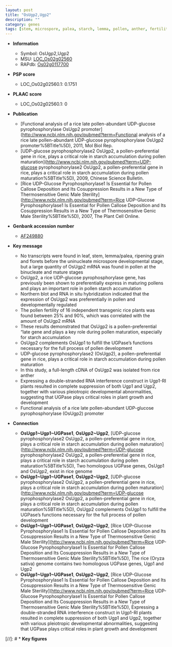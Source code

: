 ```yaml
---
layout: post
title: "OsUgp2,Ugp2"
description: ""
category: genes
tags: [stem, microspore, palea, starch, lemma, pollen, anther, fertility, grain, leaf, growth]
---
```


* **Information**  
    + Symbol: OsUgp2,Ugp2  
    + MSU: [LOC_Os02g02560](http://rice.plantbiology.msu.edu/cgi-bin/ORF_infopage.cgi?orf=LOC_Os02g02560)  
    + RAPdb: [Os02g0117700](http://rapdb.dna.affrc.go.jp/viewer/gbrowse_details/irgsp1?name=Os02g0117700)  

* **PSP score**  
    + LOC_Os02g02560.1: 0.1751 

* **PLAAC score**  
    + LOC_Os02g02560.1: 0 

* **Publication**  
    + [Functional analysis of a rice late pollen-abundant UDP-glucose pyrophosphorylase OsUgp2 promoter](http://www.ncbi.nlm.nih.gov/pubmed?term=Functional analysis of a rice late pollen-abundant UDP-glucose pyrophosphorylase OsUgp2 promoter%5BTitle%5D), 2011, Mol Biol Rep.
    + [UDP-glucose pyrophosphorylase2 OsUgp2, a pollen-preferential gene in rice, plays a critical role in starch accumulation during pollen maturation](http://www.ncbi.nlm.nih.gov/pubmed?term=UDP-glucose pyrophosphorylase2 OsUgp2, a pollen-preferential gene in rice, plays a critical role in starch accumulation during pollen maturation%5BTitle%5D), 2009, Chinese Science Bulletin.
    + [Rice UDP-Glucose Pyrophosphorylase1 Is Essential for Pollen Callose Deposition and Its Cosuppression Results in a New Type of Thermosensitive Genic Male Sterility](http://www.ncbi.nlm.nih.gov/pubmed?term=Rice UDP-Glucose Pyrophosphorylase1 Is Essential for Pollen Callose Deposition and Its Cosuppression Results in a New Type of Thermosensitive Genic Male Sterility%5BTitle%5D), 2007, The Plant Cell Online.

* **Genbank accession number**  
    + [AF249880](http://www.ncbi.nlm.nih.gov/nuccore/AF249880)

* **Key message**  
    + No transcripts were found in leaf, stem, lemma/palea, ripening grain and florets before the uninucleate microspore developmental stage, but a large quantity of OsUgp2 mRNA was found in pollen at the binucleate and mature stages
    + OsUgp2, a rice UDP-glucose pyrophosphorylase gene, has previously been shown to preferentially express in maturing pollens and plays an important role in pollen starch accumulation
    + Northern blot and RNA in situ hybridization indicated that the expression of OsUgp2 was preferentially in pollen and developmentally regulated
    + The pollen fertility of 16 independent transgenic rice plants was found between 25% and 90%, which was correlated with the amount of OsUgp2 mRNA
    + These results demonstrated that OsUgp2 is a pollen-preferential “late gene and plays a key role during pollen maturation, especially for starch accumulation
    + OsUgp2 complements OsUgp1 to fulfill the UGPase’s functions necessary for the full process of pollen development
    + UDP-glucose pyrophosphorylase2 (OsUgp2), a pollen-preferential gene in rice, plays a critical role in starch accumulation during pollen maturation
    + In this study, a full-length cDNA of OsUgp2 was isolated from rice anther
    + Expressing a double-stranded RNA interference construct in Ugp1-RI plants resulted in complete suppression of both Ugp1 and Ugp2, together with various pleiotropic developmental abnormalities, suggesting that UGPase plays critical roles in plant growth and development
    + Functional analysis of a rice late pollen-abundant UDP-glucose pyrophosphorylase (OsUgp2) promoter

* **Connection**  
    + __OsUgp1~Ugp1~UGPase1__, __OsUgp2~Ugp2__, [UDP-glucose pyrophosphorylase2 OsUgp2, a pollen-preferential gene in rice, plays a critical role in starch accumulation during pollen maturation](http://www.ncbi.nlm.nih.gov/pubmed?term=UDP-glucose pyrophosphorylase2 OsUgp2, a pollen-preferential gene in rice, plays a critical role in starch accumulation during pollen maturation%5BTitle%5D), Two homologous UGPase genes, OsUgp1 and OsUgp2, exist in rice genome
    + __OsUgp1~Ugp1~UGPase1__, __OsUgp2~Ugp2__, [UDP-glucose pyrophosphorylase2 OsUgp2, a pollen-preferential gene in rice, plays a critical role in starch accumulation during pollen maturation](http://www.ncbi.nlm.nih.gov/pubmed?term=UDP-glucose pyrophosphorylase2 OsUgp2, a pollen-preferential gene in rice, plays a critical role in starch accumulation during pollen maturation%5BTitle%5D), OsUgp2 complements OsUgp1 to fulfill the UGPase’s functions necessary for the full process of pollen development
    + __OsUgp1~Ugp1~UGPase1__, __OsUgp2~Ugp2__, [Rice UDP-Glucose Pyrophosphorylase1 Is Essential for Pollen Callose Deposition and Its Cosuppression Results in a New Type of Thermosensitive Genic Male Sterility](http://www.ncbi.nlm.nih.gov/pubmed?term=Rice UDP-Glucose Pyrophosphorylase1 Is Essential for Pollen Callose Deposition and Its Cosuppression Results in a New Type of Thermosensitive Genic Male Sterility%5BTitle%5D), The rice (Oryza sativa) genome contains two homologous UGPase genes, Ugp1 and Ugp2
    + __OsUgp1~Ugp1~UGPase1__, __OsUgp2~Ugp2__, [Rice UDP-Glucose Pyrophosphorylase1 Is Essential for Pollen Callose Deposition and Its Cosuppression Results in a New Type of Thermosensitive Genic Male Sterility](http://www.ncbi.nlm.nih.gov/pubmed?term=Rice UDP-Glucose Pyrophosphorylase1 Is Essential for Pollen Callose Deposition and Its Cosuppression Results in a New Type of Thermosensitive Genic Male Sterility%5BTitle%5D), Expressing a double-stranded RNA interference construct in Ugp1-RI plants resulted in complete suppression of both Ugp1 and Ugp2, together with various pleiotropic developmental abnormalities, suggesting that UGPase plays critical roles in plant growth and development

[//]: # * **Key figures**  


